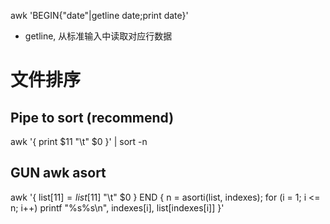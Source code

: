 awk 'BEGIN{"date"|getline date;print date}'

- getline, 从标准输入中读取对应行数据

# 文件排序

## Pipe to sort (recommend)

awk '{ print $11 "\t" $0 }' | sort -n

## GUN awk asort

awk '{ list[$11] = list[$11] "\t" $0 } END { n = asorti(list, indexes); for (i = 1; i <= n; i++) printf "%s%s\n", indexes[i], list[indexes[i]] }'
